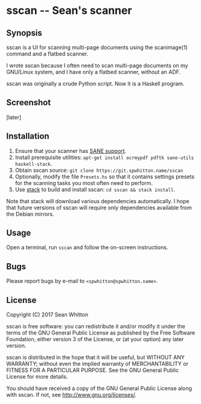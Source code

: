 # sscan -- Sean's scanner

## Synopsis

sscan is a UI for scanning multi-page documents using the scanimage(1)
command and a flatbed scanner.

I wrote sscan because I often need to scan multi-page documents on my
GNU/Linux system, and I have only a flatbed scanner, without an ADF.

sscan was originally a crude Python script.  Now it is a Haskell
program.

## Screenshot

[later]

## Installation

1. Ensure that your scanner has [SANE support][].
2. Install prerequisite utilities: `apt-get install ocrmypdf pdftk
   sane-utils haskell-stack`.
3. Obtain sscan source: `git clone https://git.spwhitton.name/sscan`
4. Optionally, modify the file `Presets.hs` so that it contains
   settings presets for the scanning tasks you most often need to
   perform.
5. Use [stack][] to build and install sscan: `cd sscan && stack
   install`.
   
Note that stack will download various dependencies automatically.  I
hope that future versions of sscan will require only dependencies
available from the Debian mirrors.

[SANE support]: http://www.sane-project.org/sane-supported-devices.html
[stack]: https://haskellstack.org/

## Usage

Open a terminal, run `sscan` and follow the on-screen instructions.

## Bugs

Please report bugs by e-mail to `<spwhitton@spwhitton.name>`.

## License

Copyright (C) 2017  Sean Whitton

sscan is free software: you can redistribute it and/or modify it under
the terms of the GNU General Public License as published by the Free
Software Foundation, either version 3 of the License, or (at your
option) any later version.

sscan is distributed in the hope that it will be useful, but WITHOUT
ANY WARRANTY; without even the implied warranty of MERCHANTABILITY or
FITNESS FOR A PARTICULAR PURPOSE.  See the GNU General Public License
for more details.

You should have received a copy of the GNU General Public License
along with sscan.  If not, see
[<http://www.gnu.org/licenses/>](http://www.gnu.org/licenses/).

